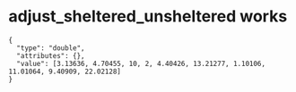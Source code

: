 # adjust_sheltered_unsheltered works

    {
      "type": "double",
      "attributes": {},
      "value": [3.13636, 4.70455, 10, 2, 4.40426, 13.21277, 1.10106, 11.01064, 9.40909, 22.02128]
    }

